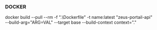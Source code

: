 ### DOCKER
docker build --pull --rm -f ".\Dockerfile" -t name:latest "zeus-portail-api" \
  --build-arg="ARG=VAL" --target base --build-context context=".\"
